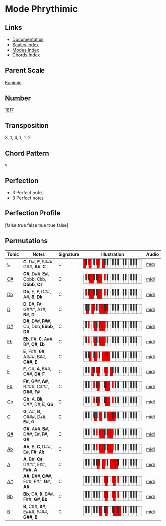 # Mode Phrythimic

## Links

- [Documentation](README.md)
- [Scales Index](Scales.md)
- [Modes Index](Modes.md)
- [Chords Index](Chords.md)

## Parent Scale

[Kanimic](ScaleKanimic.md)

## Number

[1817](https://ianring.com/musictheory/scales/1817)

## Transposition

3, 1, 4, 1, 1, 2

## Chord Pattern

v

## Perfection

- 3 Perfect notes
- 3 Perfect notes

## Perfection Profile

[false true false true true false]

## Permutations

| Tonic | Notes | Signature | Illustration | Audio |
|-------|-------|-----------|--------------|-------|
| [C](ModeCNaturalPhrythimic.md) | **C**, D#, **E**, F###, G##, **A#**, **C** | C | ![CNaturalPhrythimic](ModeCNaturalPhrythimic.png) | [midi](https://github.com/edipermadi/music/blob/main/docs/ModeCNaturalPhrythimic.mid?raw=true) |
| [C#](ModeCSharpPhrythimic.md) | **C#**, D##, **E#**, Cbbb, Cbb, **Dbbb**, **C#** | C | ![CSharpPhrythimic](ModeCSharpPhrythimic.png) | [midi](https://github.com/edipermadi/music/blob/main/docs/ModeCSharpPhrythimic.mid?raw=true) |
| [Db](ModeDFlatPhrythimic.md) | **Db**, E, **F**, G##, A#, **B**, **Db** | C | ![DFlatPhrythimic](ModeDFlatPhrythimic.png) | [midi](https://github.com/edipermadi/music/blob/main/docs/ModeDFlatPhrythimic.mid?raw=true) |
| [D](ModeDNaturalPhrythimic.md) | **D**, E#, **F#**, G###, A##, **B#**, **D** | C | ![DNaturalPhrythimic](ModeDNaturalPhrythimic.png) | [midi](https://github.com/edipermadi/music/blob/main/docs/ModeDNaturalPhrythimic.mid?raw=true) |
| [D#](ModeDSharpPhrythimic.md) | **D#**, E##, **F##**, Cb, Dbb, **Ebbb**, **D#** | C | ![DSharpPhrythimic](ModeDSharpPhrythimic.png) | [midi](https://github.com/edipermadi/music/blob/main/docs/ModeDSharpPhrythimic.mid?raw=true) |
| [Eb](ModeEFlatPhrythimic.md) | **Eb**, F#, **G**, A##, B#, **C#**, **Eb** | C | ![EFlatPhrythimic](ModeEFlatPhrythimic.png) | [midi](https://github.com/edipermadi/music/blob/main/docs/ModeEFlatPhrythimic.mid?raw=true) |
| [E](ModeENaturalPhrythimic.md) | **E**, F##, **G#**, A###, B##, **C##**, **E** | C | ![ENaturalPhrythimic](ModeENaturalPhrythimic.png) | [midi](https://github.com/edipermadi/music/blob/main/docs/ModeENaturalPhrythimic.mid?raw=true) |
| [F](ModeFNaturalPhrythimic.md) | **F**, G#, **A**, B##, C##, **D#**, **F** | C | ![FNaturalPhrythimic](ModeFNaturalPhrythimic.png) | [midi](https://github.com/edipermadi/music/blob/main/docs/ModeFNaturalPhrythimic.mid?raw=true) |
| [F#](ModeFSharpPhrythimic.md) | **F#**, G##, **A#**, B###, C###, **D##**, **F#** | C | ![FSharpPhrythimic](ModeFSharpPhrythimic.png) | [midi](https://github.com/edipermadi/music/blob/main/docs/ModeFSharpPhrythimic.mid?raw=true) |
| [Gb](ModeGFlatPhrythimic.md) | **Gb**, A, **Bb**, C##, D#, **E**, **Gb** | C | ![GFlatPhrythimic](ModeGFlatPhrythimic.png) | [midi](https://github.com/edipermadi/music/blob/main/docs/ModeGFlatPhrythimic.mid?raw=true) |
| [G](ModeGNaturalPhrythimic.md) | **G**, A#, **B**, C###, D##, **E#**, **G** | C | ![GNaturalPhrythimic](ModeGNaturalPhrythimic.png) | [midi](https://github.com/edipermadi/music/blob/main/docs/ModeGNaturalPhrythimic.mid?raw=true) |
| [G#](ModeGSharpPhrythimic.md) | **G#**, A##, **B#**, D##, E#, **F#**, **G#** | C | ![GSharpPhrythimic](ModeGSharpPhrythimic.png) | [midi](https://github.com/edipermadi/music/blob/main/docs/ModeGSharpPhrythimic.mid?raw=true) |
| [Ab](ModeAFlatPhrythimic.md) | **Ab**, B, **C**, D##, E#, **F#**, **Ab** | C | ![AFlatPhrythimic](ModeAFlatPhrythimic.png) | [midi](https://github.com/edipermadi/music/blob/main/docs/ModeAFlatPhrythimic.mid?raw=true) |
| [A](ModeANaturalPhrythimic.md) | **A**, B#, **C#**, D###, E##, **F##**, **A** | C | ![ANaturalPhrythimic](ModeANaturalPhrythimic.png) | [midi](https://github.com/edipermadi/music/blob/main/docs/ModeANaturalPhrythimic.mid?raw=true) |
| [A#](ModeASharpPhrythimic.md) | **A#**, B##, **C##**, E##, F##, **G#**, **A#** | C | ![ASharpPhrythimic](ModeASharpPhrythimic.png) | [midi](https://github.com/edipermadi/music/blob/main/docs/ModeASharpPhrythimic.mid?raw=true) |
| [Bb](ModeBFlatPhrythimic.md) | **Bb**, C#, **D**, E##, F##, **G#**, **Bb** | C | ![BFlatPhrythimic](ModeBFlatPhrythimic.png) | [midi](https://github.com/edipermadi/music/blob/main/docs/ModeBFlatPhrythimic.mid?raw=true) |
| [B](ModeBNaturalPhrythimic.md) | **B**, C##, **D#**, E###, F###, **G##**, **B** | C | ![BNaturalPhrythimic](ModeBNaturalPhrythimic.png) | [midi](https://github.com/edipermadi/music/blob/main/docs/ModeBNaturalPhrythimic.mid?raw=true) |
